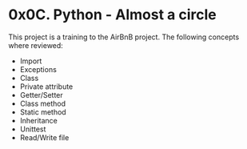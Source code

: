 # 0x0C. Python - Almost a circle

This project is a training to the AirBnB project. The following concepts
where reviewed:

- Import
- Exceptions
- Class
- Private attribute
- Getter/Setter
- Class method
- Static method
- Inheritance
- Unittest
- Read/Write file

